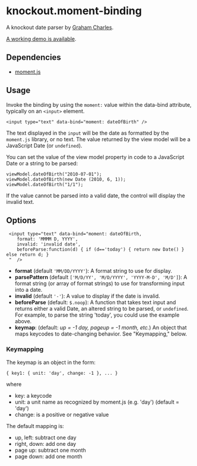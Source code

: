 knockout.moment-binding
=======================

A knockout date parser by [Graham Charles](https://github.com/grahampcharles).

[A working demo is available](http://jsfiddle.net/grahampcharles/b8Lhes0x/).

## Dependencies ##

- [moment.js](http://www.momentjs.com)

## Usage ##

Invoke the binding by using the `moment:` value within the data-bind attribute, typically on an `<input>` element.

    <input type="text" data-bind="moment: dateOfBirth" />

The text displayed in the `input` will be the date as formatted by the `moment.js` library, or no text. The value returned by the view model will be a JavaScript Date (or `undefined`).

You can set the value of the view model property in code to a JavaScript Date or a string to be parsed:

    viewModel.dateOfBirth("2010-07-01");
    viewModel.dateOfBirth(new Date (2010, 6, 1));
    viewModel.dateOfBirth("1/1");

If the value cannot be parsed into a valid date, the control will display the invalid text.

## Options ##

     <input type="text" data-bind="moment: dateOfBirth, 
        format: 'MMMM D, YYYY', 
		invalid: 'invalid date', 
        beforeParse:function(d) { if (d=='today') { return new Date() } else return d; }
     "  />


- **format** (default `'MM/DD/YYYY'`): A format string to use for display.
- **parsePattern** (default `['M/D/YY', 'M/D/YYYY', 'YYYY-M-D', 'M/D']`): A format string (or array of format strings) to use for transforming input into a date.
- **invalid** (default `'-'`): A value to display if the date is invalid.
- **beforeParse** (default: `$.noop`): A function that takes text input and returns either a valid Date, an altered string to be parsed, or `undefined`. For example, to parse the string 'today', you could use the example above.
- **keymap**: (default: *up = -1 day, pageup = -1 month, etc.*) An object that maps keycodes to date-changing behavior. See "Keymapping," below. 
 
 
 
### Keymapping ###

The keymap is an object in the form:

    { key1: { unit: 'day', change: -1 }, ... }

where
     
* key: a keycode
* unit: a unit name as recognized by moment.js (e.g. 'day') (default = 'day')
* change: is a positive or negative value

The default mapping is:

* up, left: subtract one day
* right, down: add one day
* page up: subtract one month
* page down: add one month  



 
